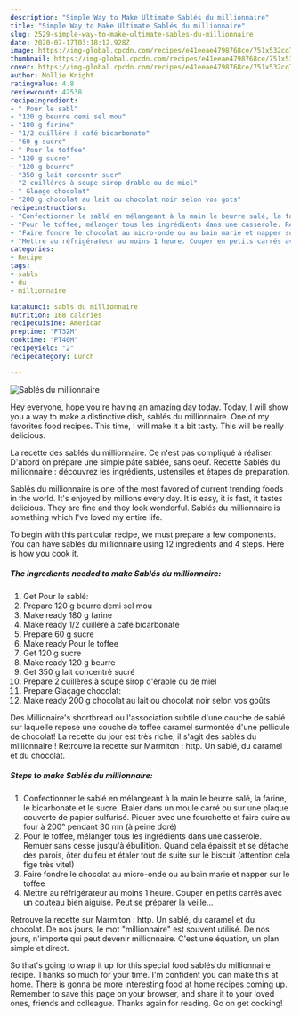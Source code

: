 ```yaml
---
description: "Simple Way to Make Ultimate Sablés du millionnaire"
title: "Simple Way to Make Ultimate Sablés du millionnaire"
slug: 2529-simple-way-to-make-ultimate-sables-du-millionnaire
date: 2020-07-17T03:18:12.928Z
image: https://img-global.cpcdn.com/recipes/e41eeae4798768ce/751x532cq70/sables-du-millionnaire-photo-principale-de-la-recette.jpg
thumbnail: https://img-global.cpcdn.com/recipes/e41eeae4798768ce/751x532cq70/sables-du-millionnaire-photo-principale-de-la-recette.jpg
cover: https://img-global.cpcdn.com/recipes/e41eeae4798768ce/751x532cq70/sables-du-millionnaire-photo-principale-de-la-recette.jpg
author: Mollie Knight
ratingvalue: 4.8
reviewcount: 42538
recipeingredient:
- " Pour le sabl"
- "120 g beurre demi sel mou"
- "180 g farine"
- "1/2 cuillère à café bicarbonate"
- "60 g sucre"
- " Pour le toffee"
- "120 g sucre"
- "120 g beurre"
- "350 g lait concentr sucr"
- "2 cuillères à soupe sirop drable ou de miel"
- " Glaage chocolat"
- "200 g chocolat au lait ou chocolat noir selon vos gots"
recipeinstructions:
- "Confectionner le sablé en mélangeant à la main le beurre salé, la farine, le bicarbonate et le sucre. Etaler dans un moule carré ou sur une plaque couverte de papier sulfurisé. Piquer avec une fourchette et faire cuire au four à 200° pendant 30 mn (à peine doré)"
- "Pour le toffee, mélanger tous les ingrédients dans une casserole. Remuer sans cesse jusqu&#39;à ébullition. Quand cela épaissit et se détache des parois, ôter du feu et étaler tout de suite sur le biscuit (attention cela fige très vite!)"
- "Faire fondre le chocolat au micro-onde ou au bain marie et napper sur le toffee"
- "Mettre au réfrigérateur au moins 1 heure. Couper en petits carrés avec un couteau bien aiguisé. Peut se préparer la veille…"
categories:
- Recipe
tags:
- sabls
- du
- millionnaire

katakunci: sabls du millionnaire 
nutrition: 168 calories
recipecuisine: American
preptime: "PT32M"
cooktime: "PT40M"
recipeyield: "2"
recipecategory: Lunch

---
```



![Sablés du millionnaire](https://img-global.cpcdn.com/recipes/e41eeae4798768ce/751x532cq70/sables-du-millionnaire-photo-principale-de-la-recette.jpg)

Hey everyone, hope you're having an amazing day today. Today, I will show you a way to make a distinctive dish, sablés du millionnaire. One of my favorites food recipes. This time, I will make it a bit tasty. This will be really delicious.

La recette des sablés du millionnaire. Ce n&#39;est pas compliqué à réaliser. D&#39;abord on prépare une simple pâte sablée, sans oeuf. Recette Sablés du millionnaire : découvrez les ingrédients, ustensiles et étapes de préparation.

Sablés du millionnaire is one of the most favored of current trending foods in the world. It's enjoyed by millions every day. It is easy, it is fast, it tastes delicious. They are fine and they look wonderful. Sablés du millionnaire is something which I've loved my entire life.


To begin with this particular recipe, we must prepare a few components. You can have sablés du millionnaire using 12 ingredients and 4 steps. Here is how you cook it.

<!--inarticleads1-->

##### The ingredients needed to make Sablés du millionnaire:

1. Get  Pour le sablé:
1. Prepare 120 g beurre demi sel mou
1. Make ready 180 g farine
1. Make ready 1/2 cuillère à café bicarbonate
1. Prepare 60 g sucre
1. Make ready  Pour le toffee
1. Get 120 g sucre
1. Make ready 120 g beurre
1. Get 350 g lait concentré sucré
1. Prepare 2 cuillères à soupe sirop d&#39;érable ou de miel
1. Prepare  Glaçage chocolat:
1. Make ready 200 g chocolat au lait ou chocolat noir selon vos goûts


Des Millionaire&#39;s shortbread ou l&#39;association subtile d&#39;une couche de sablé sur laquelle repose une couche de toffee caramel surmontée d&#39;une pellicule de chocolat! La recette du jour est très riche, il s&#39;agit des sablés du millionnaire ! Retrouve la recette sur Marmiton : http. Un sablé, du caramel et du chocolat. 

<!--inarticleads2-->

##### Steps to make Sablés du millionnaire:

1. Confectionner le sablé en mélangeant à la main le beurre salé, la farine, le bicarbonate et le sucre. Etaler dans un moule carré ou sur une plaque couverte de papier sulfurisé. Piquer avec une fourchette et faire cuire au four à 200° pendant 30 mn (à peine doré)
1. Pour le toffee, mélanger tous les ingrédients dans une casserole. Remuer sans cesse jusqu&#39;à ébullition. Quand cela épaissit et se détache des parois, ôter du feu et étaler tout de suite sur le biscuit (attention cela fige très vite!)
1. Faire fondre le chocolat au micro-onde ou au bain marie et napper sur le toffee
1. Mettre au réfrigérateur au moins 1 heure. Couper en petits carrés avec un couteau bien aiguisé. Peut se préparer la veille…


Retrouve la recette sur Marmiton : http. Un sablé, du caramel et du chocolat. De nos jours, le mot &#34;millionnaire&#34; est souvent utilisé. De nos jours, n&#39;importe qui peut devenir millionnaire. C&#39;est une équation, un plan simple et direct. 

So that's going to wrap it up for this special food sablés du millionnaire recipe. Thanks so much for your time. I'm confident you can make this at home. There is gonna be more interesting food at home recipes coming up. Remember to save this page on your browser, and share it to your loved ones, friends and colleague. Thanks again for reading. Go on get cooking!
